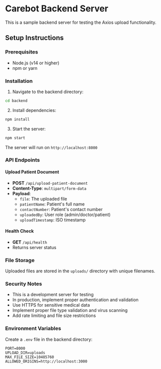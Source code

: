# Carebot Backend Server

This is a sample backend server for testing the Axios upload functionality.

## Setup Instructions

### Prerequisites
- Node.js (v14 or higher)
- npm or yarn

### Installation

1. Navigate to the backend directory:
```bash
cd backend
```

2. Install dependencies:
```bash
npm install
```

3. Start the server:
```bash
npm start
```

The server will run on `http://localhost:8000`

### API Endpoints

#### Upload Patient Document
- **POST** `/api/upload-patient-document`
- **Content-Type**: `multipart/form-data`
- **Payload**:
  - `file`: The uploaded file
  - `patientName`: Patient's full name
  - `contactNumber`: Patient's contact number
  - `uploadedBy`: User role (admin/doctor/patient)
  - `uploadTimestamp`: ISO timestamp

#### Health Check
- **GET** `/api/health`
- Returns server status

### File Storage
Uploaded files are stored in the `uploads/` directory with unique filenames.

### Security Notes
- This is a development server for testing
- In production, implement proper authentication and validation
- Use HTTPS for sensitive medical data
- Implement proper file type validation and virus scanning
- Add rate limiting and file size restrictions

### Environment Variables
Create a `.env` file in the backend directory:
```
PORT=8000
UPLOAD_DIR=uploads
MAX_FILE_SIZE=10485760
ALLOWED_ORIGINS=http://localhost:3000
```
